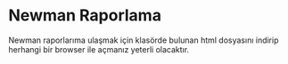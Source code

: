 # Newman Raporlama

Newman raporlarıma ulaşmak için klasörde bulunan html dosyasını indirip herhangi bir browser ile açmanız yeterli olacaktır.
